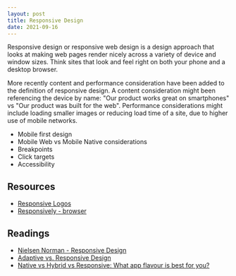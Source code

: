 ```yaml
---
layout: post
title: Responsive Design
date: 2021-09-16
---
```


Responsive design or responsive web design is a design approach that looks at making web pages render nicely across a variety of device and window sizes. Think sites that look and feel right on both your phone and a desktop browser.

More recently content and performance consideration have been added to the definition of responsive design. A content consideration might been referencing the device by name: "Our product works great on smartphones" vs "Our product was built for the web". Performance considerations might include loading smaller images or reducing load time of a site, due to higher use of mobile networks.

* Mobile first design
* Mobile Web vs Mobile Native considerations
* Breakpoints
* Click targets
* Accessibility

## Resources
* [Responsive Logos](http://www.responsivelogos.co.uk)
* [Responsively - browser](https://responsively.app)

## Readings
* [Nielsen Norman - Responsive Design](https://www.nngroup.com/articles/responsive-web-design-definition/)
* [Adaptive vs. Responsive Design](https://www.interaction-design.org/literature/article/adaptive-vs-responsive-design)
* [Native vs Hybrid vs Responsive: What app flavour is best for you?](https://www.interaction-design.org/literature/article/native-vs-hybrid-vs-responsive-what-app-flavour-is-best-for-you)